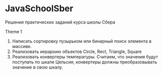 # JavaSchoolSber
Решения практических заданий курса школы Сбера

Theme 1 
1. Написать сортировку пузырьком или бинарный поиск элемента в массиве.
2. Реализовать иерархию объектов Circle, Rect, Triangle, Square
3. Реализовать конвертеры температуры. Считаем, что значения будут поступать по шкале Цельсия, конвертеры должны преобразовывать значение в свою шкалу.

